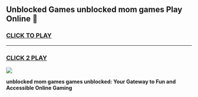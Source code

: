 
## Unblocked Games unblocked mom games Play Online 👋
<h3>
<a href="https://news.freeplayer.one?title=unblocked_mom_games&ref=17F">CLICK TO PLAY</a></h3>
<hr>

<h3>
<a href="https://news.freeplayer.one?title=unblocked_mom_games&ref=17F">CLICK 2 PLAY</a>
  
</h3>

<a href="https://news.freeplayer.one?title=unblocked_mom_games&ref=17F/"><img src="https://clearcache.store/games.png"></a>


**unblocked mom games games unblocked: Your Gateway to Fun and Accessible Online Gaming**
